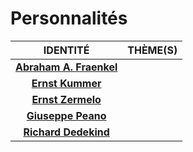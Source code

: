 # Personnalités

|IDENTITÉ|THÈME(S)|
|:--:|:--|
|[**Abraham A. Fraenkel**](https://fr.wikipedia.org/wiki/Abraham_Adolf_Fraenkel)||
|[**Ernst Kummer**](https://fr.wikipedia.org/wiki/Ernst_Kummer)||
|[**Ernst Zermelo**](https://fr.wikipedia.org/wiki/Ernst_Zermelo)||
|[**Giuseppe Peano**](https://fr.wikipedia.org/wiki/Giuseppe_Peano)||
|[**Richard Dedekind**](https://fr.wikipedia.org/wiki/Richard_Dedekind)||
